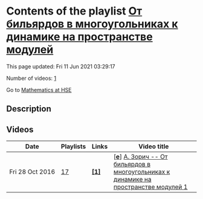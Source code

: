 # Contents of the playlist [От бильярдов в многоугольниках к динамике на пространстве модулей](https://www.youtube.com/playlist?list=PLq3E5oubNNoCMUjNXZ71uArkNhBglFWLo)

This page updated: Fri 11 Jun 2021 03:29:17

Number of videos: [1](#videos)

Go to [Mathematics at HSE](../README.md)

## Description



## Videos

|Date|Playlists|Links|Video title|
|---|---|---|---|
| Fri&nbsp;28&nbsp;Oct&nbsp;2016 | [17](../playlists/17 "От бильярдов в многоугольниках к динамике на пространстве модулей") | [**[1]**](http://www.youtube.com/editor) | [[**e**](https://studio.youtube.com/video/oBeDuuwxk3k/edit "Edit")] [А. Зорич -- От бильярдов в многоугольниках  к динамике на пространстве модулей 1](https://www.youtube.com/watch?v=oBeDuuwxk3k&list=PLq3E5oubNNoCMUjNXZ71uArkNhBglFWLo "Этот ролик обработан в Видеоредакторе YouTube (http://www.youtube.com/editor)") |
